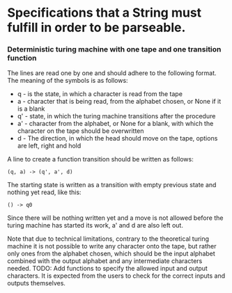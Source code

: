 # Specifications that a String must fulfill in order to be parseable.

### Deterministic turing machine with one tape and one transition function
The lines are read one by one and should adhere to the following format. The
meaning of the symbols is as follows:

- q - is the state, in which a character is read from the tape
- a - character that is being read, from the alphabet chosen, or None if it is a blank
- q' - state, in which the turing machine transitions after the procedure
- a' - character from the alphabet, or None for a blank, with which the character on the tape should be overwritten
- d - The direction, in which the head should move on the tape, options are left, right and hold

A line to create a function transition should be written as follows:

```(q, a) -> (q', a', d)```

The starting state is written as a transition with empty previous state and
nothing yet read, like this:

```() -> q0```

Since there will be nothing written yet and a move is not allowed before the
turing machine has started its work, a' and d are also left out.

Note that due to technical limitations, contrary to the theoretical turing
machine it is not possible to write any character onto the tape, but rather only
ones from the alphabet chosen, which should be the input alphabet combined with
the output alphabet and any intermediate characters needed.
TODO: Add functions to specify the allowed input and output characters.
It is expected from the users to check for the correct inputs and outputs
themselves.

